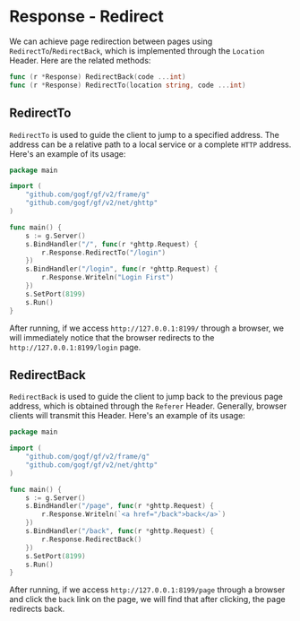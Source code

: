 # Response - Redirect

We can achieve page redirection between pages using `RedirectTo`/`RedirectBack`, which is implemented through the `Location` Header. Here are the related methods:

```go
func (r *Response) RedirectBack(code ...int)
func (r *Response) RedirectTo(location string, code ...int)
```

## RedirectTo

`RedirectTo` is used to guide the client to jump to a specified address. The address can be a relative path to a local service or a complete `HTTP` address. Here's an example of its usage:

```go
package main

import (
    "github.com/gogf/gf/v2/frame/g"
    "github.com/gogf/gf/v2/net/ghttp"
)

func main() {
    s := g.Server()
    s.BindHandler("/", func(r *ghttp.Request) {
        r.Response.RedirectTo("/login")
    })
    s.BindHandler("/login", func(r *ghttp.Request) {
        r.Response.Writeln("Login First")
    })
    s.SetPort(8199)
    s.Run()
}
```

After running, if we access `http://127.0.0.1:8199/` through a browser, we will immediately notice that the browser redirects to the `http://127.0.0.1:8199/login` page.

## RedirectBack

`RedirectBack` is used to guide the client to jump back to the previous page address, which is obtained through the `Referer` Header. Generally, browser clients will transmit this Header. Here's an example of its usage:

```go
package main

import (
    "github.com/gogf/gf/v2/frame/g"
    "github.com/gogf/gf/v2/net/ghttp"
)

func main() {
    s := g.Server()
    s.BindHandler("/page", func(r *ghttp.Request) {
        r.Response.Writeln(`<a href="/back">back</a>`)
    })
    s.BindHandler("/back", func(r *ghttp.Request) {
        r.Response.RedirectBack()
    })
    s.SetPort(8199)
    s.Run()
}
```

After running, if we access `http://127.0.0.1:8199/page` through a browser and click the `back` link on the page, we will find that after clicking, the page redirects back.
